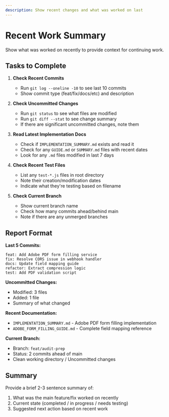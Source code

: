 ```yaml
---
description: Show recent changes and what was worked on last
---
```


# Recent Work Summary

Show what was worked on recently to provide context for continuing work.

## Tasks to Complete

1. **Check Recent Commits**
   - Run `git log --oneline -10` to see last 10 commits
   - Show commit type (feat/fix/docs/etc) and description

2. **Check Uncommitted Changes**
   - Run `git status` to see what files are modified
   - Run `git diff --stat` to see change summary
   - If there are significant uncommitted changes, note them

3. **Read Latest Implementation Docs**
   - Check if `IMPLEMENTATION_SUMMARY.md` exists and read it
   - Check for any `GUIDE.md` or `SUMMARY.md` files with recent dates
   - Look for any `.md` files modified in last 7 days

4. **Check Recent Test Files**
   - List any `test-*.js` files in root directory
   - Note their creation/modification dates
   - Indicate what they're testing based on filename

5. **Check Current Branch**
   - Show current branch name
   - Check how many commits ahead/behind main
   - Note if there are any unmerged branches

## Report Format

**Last 5 Commits:**
```
feat: Add Adobe PDF form filling service
fix: Resolve CORS issue in webhook handler
docs: Update field mapping guide
refactor: Extract compression logic
test: Add PDF validation script
```

**Uncommitted Changes:**
- Modified: 3 files
- Added: 1 file
- Summary of what changed

**Recent Documentation:**
- `IMPLEMENTATION_SUMMARY.md` - Adobe PDF form filling implementation
- `ADOBE_FORM_FILLING_GUIDE.md` - Complete field mapping reference

**Current Branch:**
- Branch: `feat/audit-prep`
- Status: 2 commits ahead of main
- Clean working directory / Uncommitted changes

## Summary

Provide a brief 2-3 sentence summary of:
1. What was the main feature/fix worked on recently
2. Current state (completed / in progress / needs testing)
3. Suggested next action based on recent work
